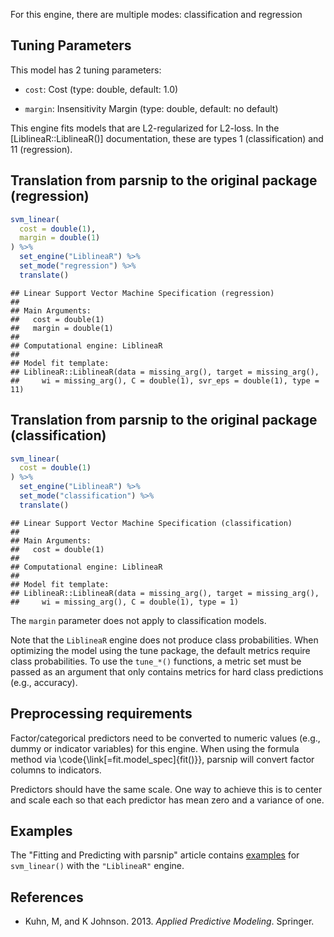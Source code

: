 


For this engine, there are multiple modes: classification and regression

## Tuning Parameters



This model has 2 tuning parameters:

- `cost`: Cost (type: double, default: 1.0)

- `margin`: Insensitivity Margin (type: double, default: no default)

This engine fits models that are L2-regularized for L2-loss. In the [LiblineaR::LiblineaR()] documentation, these are types 1 (classification) and 11 (regression).

## Translation from parsnip to the original package (regression)


```r
svm_linear(
  cost = double(1),
  margin = double(1)
) %>%  
  set_engine("LiblineaR") %>% 
  set_mode("regression") %>% 
  translate()
```

```
## Linear Support Vector Machine Specification (regression)
## 
## Main Arguments:
##   cost = double(1)
##   margin = double(1)
## 
## Computational engine: LiblineaR 
## 
## Model fit template:
## LiblineaR::LiblineaR(data = missing_arg(), target = missing_arg(), 
##     wi = missing_arg(), C = double(1), svr_eps = double(1), type = 11)
```

## Translation from parsnip to the original package (classification)


```r
svm_linear(
  cost = double(1)
) %>% 
  set_engine("LiblineaR") %>% 
  set_mode("classification") %>% 
  translate()
```

```
## Linear Support Vector Machine Specification (classification)
## 
## Main Arguments:
##   cost = double(1)
## 
## Computational engine: LiblineaR 
## 
## Model fit template:
## LiblineaR::LiblineaR(data = missing_arg(), target = missing_arg(), 
##     wi = missing_arg(), C = double(1), type = 1)
```

The `margin` parameter does not apply to classification models. 

Note that the `LiblineaR` engine does not produce class probabilities. When optimizing the model using the tune package, the default metrics require class probabilities. To use the  `tune_*()` functions, a metric set must be passed as an argument that only contains metrics for hard class predictions (e.g., accuracy).

## Preprocessing requirements


Factor/categorical predictors need to be converted to numeric values (e.g., dummy or indicator variables) for this engine. When using the formula method via \\code{\\link[=fit.model_spec]{fit()}}, parsnip will convert factor columns to indicators.


Predictors should have the same scale. One way to achieve this is to center and 
scale each so that each predictor has mean zero and a variance of one.

## Examples 

The "Fitting and Predicting with parsnip" article contains [examples](https://parsnip.tidymodels.org/articles/articles/Examples.html#svm-linear-LiblineaR) for `svm_linear()` with the `"LiblineaR"` engine.

## References

 - Kuhn, M, and K Johnson. 2013. _Applied Predictive Modeling_. Springer.

